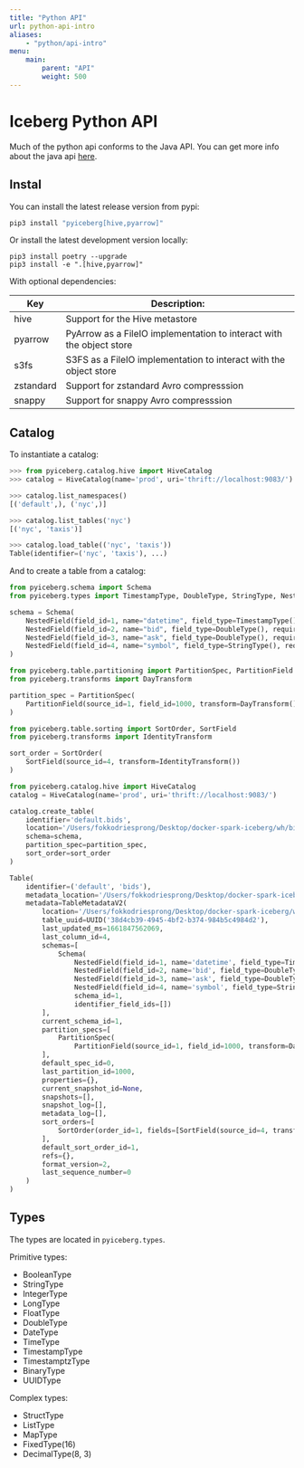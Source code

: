 ```yaml
---
title: "Python API"
url: python-api-intro
aliases:
    - "python/api-intro"
menu:
    main:
        parent: "API"
        weight: 500
---
```

<!--
 - Licensed to the Apache Software Foundation (ASF) under one or more
 - contributor license agreements.  See the NOTICE file distributed with
 - this work for additional information regarding copyright ownership.
 - The ASF licenses this file to You under the Apache License, Version 2.0
 - (the "License"); you may not use this file except in compliance with
 - the License.  You may obtain a copy of the License at
 -
 -   http://www.apache.org/licenses/LICENSE-2.0
 -
 - Unless required by applicable law or agreed to in writing, software
 - distributed under the License is distributed on an "AS IS" BASIS,
 - WITHOUT WARRANTIES OR CONDITIONS OF ANY KIND, either express or implied.
 - See the License for the specific language governing permissions and
 - limitations under the License.
 -->

# Iceberg Python API

Much of the python api conforms to the Java API. You can get more info about the java api [here](../api).

## Instal

You can install the latest release version from pypi:

```sh
pip3 install "pyiceberg[hive,pyarrow]"
```

Or install the latest development version locally:

```
pip3 install poetry --upgrade
pip3 install -e ".[hive,pyarrow]"
```

With optional dependencies:

| Key       | Description:                                                          |
|-----------|-----------------------------------------------------------------------|
| hive      | Support for the Hive metastore                                        |
| pyarrow   | PyArrow as a FileIO implementation to interact with the object store  |
| s3fs      | S3FS as a FileIO implementation to interact with the object store     |
| zstandard | Support for zstandard Avro compresssion                               |
| snappy    | Support for snappy Avro compresssion                                  |

## Catalog

To instantiate a catalog:

``` python
>>> from pyiceberg.catalog.hive import HiveCatalog
>>> catalog = HiveCatalog(name='prod', uri='thrift://localhost:9083/')

>>> catalog.list_namespaces()
[('default',), ('nyc',)]

>>> catalog.list_tables('nyc')
[('nyc', 'taxis')]

>>> catalog.load_table(('nyc', 'taxis'))
Table(identifier=('nyc', 'taxis'), ...)
```

And to create a table from a catalog:

``` python
from pyiceberg.schema import Schema
from pyiceberg.types import TimestampType, DoubleType, StringType, NestedField

schema = Schema(
    NestedField(field_id=1, name="datetime", field_type=TimestampType(), required=False),
    NestedField(field_id=2, name="bid", field_type=DoubleType(), required=False),
    NestedField(field_id=3, name="ask", field_type=DoubleType(), required=False),
    NestedField(field_id=4, name="symbol", field_type=StringType(), required=False),
)

from pyiceberg.table.partitioning import PartitionSpec, PartitionField
from pyiceberg.transforms import DayTransform

partition_spec = PartitionSpec(
    PartitionField(source_id=1, field_id=1000, transform=DayTransform(), name="datetime_day")
)

from pyiceberg.table.sorting import SortOrder, SortField
from pyiceberg.transforms import IdentityTransform

sort_order = SortOrder(
    SortField(source_id=4, transform=IdentityTransform())
)

from pyiceberg.catalog.hive import HiveCatalog
catalog = HiveCatalog(name='prod', uri='thrift://localhost:9083/')

catalog.create_table(
    identifier='default.bids',
    location='/Users/fokkodriesprong/Desktop/docker-spark-iceberg/wh/bids/',
    schema=schema,
    partition_spec=partition_spec,
    sort_order=sort_order
)

Table(
    identifier=('default', 'bids'), 
    metadata_location='/Users/fokkodriesprong/Desktop/docker-spark-iceberg/wh/bids//metadata/00000-c8cd93ab-f784-474d-a167-b1a86b05195f.metadata.json', 
    metadata=TableMetadataV2(
        location='/Users/fokkodriesprong/Desktop/docker-spark-iceberg/wh/bids/', 
        table_uuid=UUID('38d4cb39-4945-4bf2-b374-984b5c4984d2'), 
        last_updated_ms=1661847562069, 
        last_column_id=4, 
        schemas=[
            Schema(
                NestedField(field_id=1, name='datetime', field_type=TimestampType(), required=False), 
                NestedField(field_id=2, name='bid', field_type=DoubleType(), required=False), 
                NestedField(field_id=3, name='ask', field_type=DoubleType(), required=False), 
                NestedField(field_id=4, name='symbol', field_type=StringType(), required=False)), 
                schema_id=1, 
                identifier_field_ids=[])
        ], 
        current_schema_id=1, 
        partition_specs=[
            PartitionSpec(
                PartitionField(source_id=1, field_id=1000, transform=DayTransform(), name='datetime_day'),))
        ], 
        default_spec_id=0, 
        last_partition_id=1000, 
        properties={}, 
        current_snapshot_id=None, 
        snapshots=[], 
        snapshot_log=[], 
        metadata_log=[], 
        sort_orders=[
            SortOrder(order_id=1, fields=[SortField(source_id=4, transform=IdentityTransform(), direction=SortDirection.ASC, null_order=NullOrder.NULLS_FIRST)])
        ], 
        default_sort_order_id=1,
        refs={}, 
        format_version=2,
        last_sequence_number=0
    )
)
```

## Types

The types are located in `pyiceberg.types`.

Primitive types:

- BooleanType
- StringType
- IntegerType
- LongType
- FloatType
- DoubleType
- DateType
- TimeType
- TimestampType
- TimestamptzType
- BinaryType
- UUIDType

Complex types:

- StructType
- ListType
- MapType
- FixedType(16)
- DecimalType(8, 3)
